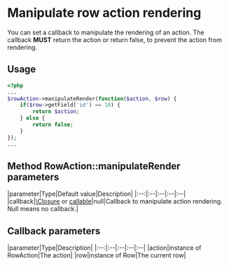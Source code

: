 Manipulate row action rendering
=============================

You can set a callback to manipulate the rendering of an action.
The callback **MUST** return the action or return false, to prevent the action from rendering.

## Usage

```php
<?php
...
$rowAction->manipulateRender(function($action, $row) {
    if($row->getField('id') == 10) {
        return $action;
    } else {
        return false;
    }
});
...
```

## Method RowAction::manipulateRender parameters

|parameter|Type|Default value|Description|
|:--:|:--|:--|:--|:--|
|callback|[\Closure](http://php.net/manual/en/functions.anonymous.php) or [callable](http://php.net/manual/en/language.types.callable.php)|null|Callback to manipulate action rendering. Null means no callback.|

## Callback parameters

|parameter|Type|Description|
|:--:|:--|:--|:--|:--|
|action|instance of RowAction|The action|
|row|instance of Row|The current row|